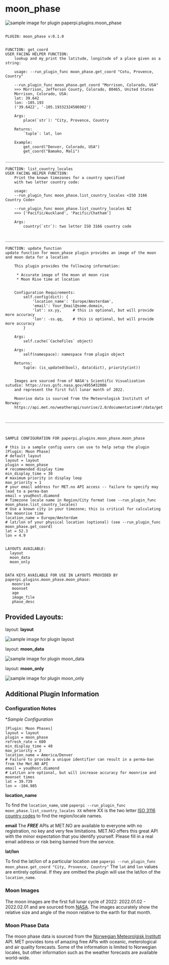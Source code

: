 # moon_phase
![sample image for plugin paperpi.plugins.moon_phase](./moon_phase.layout-sample.png) 

```
 
PLUGIN: moon_phase v:0.1.0

 
FUNCTION: get_coord
USER FACING HELPER FUNCTION:
    lookup and my_print the latitude, longitude of a place given as a string:
    
    usage: --run_plugin_func moon_phase.get_coord "Cotu, Provence, Country"
    
    --run_plugin_func moon_phase.get_coord "Morrison, Colorado, USA"
    >>> Morrison, Jefferson County, Colorado, 80465, United States
    Morrison, Colorado, USA:
    lat: 39.642
    lon: -105.193
    ('39.6422', '-105.19332324506902')
    
    Args:
        place(`str`): "City, Provence, Country
    
    Returns:
        `tuple`: lat, lon
        
    Example:
        get_coord("Denver, Colorado, USA")
        get_coord("Bamako, Mali")
        
___________________________________________________________________________
 
FUNCTION: list_country_locales
USER FACING HELPER FUNCTION:
    Print the known timezones for a country specified 
    with two letter country code:
    
    usage: 
    --run_plugin_func moon_phase.list_country_locales <ISO 3166 Country Code>
    
    --run_plugin_func moon_phase.list_country_locales NZ
    >>> ['Pacific/Auckland', 'Pacific/Chatham']
    
    Args:
        country(`str`): two letter ISO 3166 country code
    
    
___________________________________________________________________________
 
FUNCTION: update_function
update function for moon_phase plugin provides an image of the moon and moon data for a location
    
    This plugin provides the following information:
    
     * Accurate image of the moon at moon rise
     * Moon Rise time at location
     
    
    Configuration Requirements:
        self.config(dict): {
            'location_name': 'Europe/Amsterdam', 
            'email': Your_Email@some.domain,
            'lat': xx.yy,     # this is optional, but will provide more accuracy
            'lon': -ss.qq,    # this is optional, but will provide more accuracy
        }
        
    Args: 
        self.cache(`CacheFiles` object)
        
    Args:
        self(namespace): namespace from plugin object
    
    Returns:
        tuple: (is_updated(bool), data(dict), priority(int))
        
    
    Images are sourced from of NASA's Scientific Visualization sutudio: https://svs.gsfc.nasa.gov/4955#32006
    and represent the first full lunar month of 2022.
    
    Moonrise data is sourced from the Meteorologisk Institutt of Norway: 
    https://api.met.no/weatherapi/sunrise/2.0/documentation#!/data/get
            
    
___________________________________________________________________________
 
 

SAMPLE CONFIGURATION FOR paperpi.plugins.moon_phase.moon_phase

# this is a sample config users can use to help setup the plugin
[Plugin: Moon Phase]
# default layout
layout = layout
plugin = moon_phase
# recommended display time
min_display_time = 30
# maximum priority in display loop
max_priority = 1
# your email address for MET.no API access -- failure to specify may lead to a perma-ban
email = you@host.diamond
# Timezone locale name in Region/City format (see --run_plugin_func moon_phase.list_country_locales)
# Use a known city in your timezone; this is critical for calculating the moonrise time
location_name = Europe/Amsterdam
# lat/lon of your physical location (optional) (see --run_plugin_func moon_phase.get_coord)
lat = 52.3
lon = 4.9

 
LAYOUTS AVAILABLE:
  layout
  moon_data
  moon_only
 

DATA KEYS AVAILABLE FOR USE IN LAYOUTS PROVIDED BY paperpi.plugins.moon_phase.moon_phase:
   moonrise
   moonset
   age
   image_file
   phase_desc
```

## Provided Layouts:

layout: **layout**

![sample image for plugin layout](./moon_phase.layout-sample.png) 


layout: **moon_data**

![sample image for plugin moon_data](./moon_phase.moon_data-sample.png) 


layout: **moon_only**

![sample image for plugin moon_only](./moon_phase.moon_only-sample.png) 


## Additional Plugin Information
### Configuration Notes
**Sample Configuration*
```
[Plugin: Moon Phases]
layout = layout
plugin = moon_phase
refresh_rate = 600
min_display_time = 40
max_priority = 2
location_name = America/Denver
# Failure to provide a unique identifier can result in a perma-ban from the Met.NO API
email = you@host.diamond
# Lat/Lon are optional, but will increase accuracy for moonrise and moonset times
lat = 39.739
lon = -104.985
```
**location_name**

To find the `location_name`, use `paperpi --run_plugin_func moon_phase.list_country_locales XX` where XX is the two letter [ISO 3116 country codes](https://en.wikipedia.org/wiki/List_of_ISO_3166_country_codes) to find the region/locale names.

**email**
The ***FREE*** APIs at MET.NO are available to everyone with no registration, no key and very few limitations. MET.NO offers this great API with the minor expectation that you identify yourself. Please fill in a real email address or risk being banned from the service.

**lat/lon**

To find the lat/lon of a particular location use `paperpi --run_plugin_func moon_phase.get_coord "City, Provence, Country"` The `lat` and `lon` values are entirely optional. If they are omitted the plugin will use the lat/lon of the `location_name`.

### Moon Images
The moon images are the first full lunar cycle of 2022: 2022.01.02 - 2022.02.01 and are sourced from [NASA](https://svs.gsfc.nasa.gov/4955). The images accurately show the relative size and angle of the moon relative to the earth for that month. 

### Moon Phase Data
The moon phase data is sourced from the [Norwegian Meteorolgisk Institutt](https://api.met.no/weatherapi/sunrise/2.0/documentation#!/data/get_format) API. MET provides tons of amazing free APIs with oceanic, meterological and air quality forecasts. Some of the information is limited to Norwegian locales, but other information such as the weather forecasts are available world-wide.